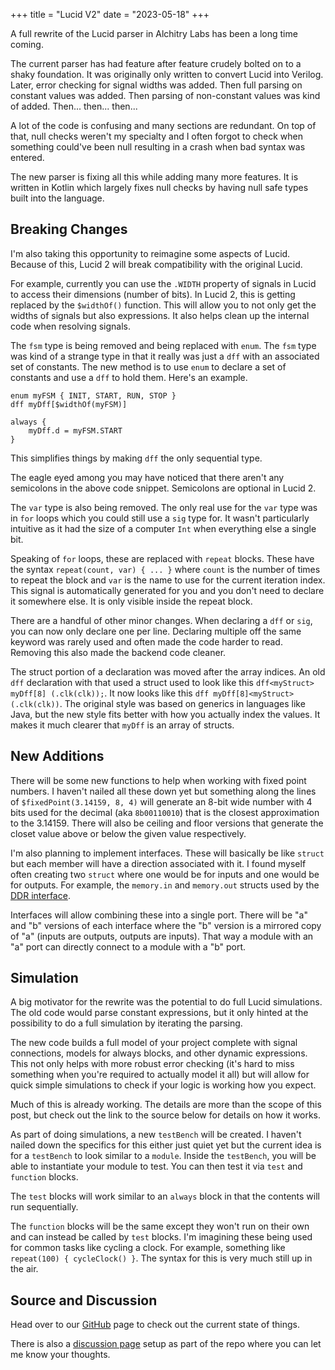 +++
title = "Lucid V2"
date = "2023-05-18"
+++

A full rewrite of the Lucid parser in Alchitry Labs has been a long time coming.
<!-- more -->

The current parser has had feature after feature crudely bolted on to a shaky foundation. It was originally only written
to convert Lucid into Verilog. Later, error checking for signal widths was added. Then full parsing on constant values
was added. Then parsing of non-constant values was kind of added. Then... then... then...

A lot of the code is confusing and many sections are redundant. On top of that, null checks weren't my specialty and
I often forgot to check when something could've been null resulting in a crash when bad syntax was entered.

The new parser is fixing all this while adding many more features. It is written in Kotlin which largely fixes null 
checks by having null safe types built into the language.

## Breaking Changes

I'm also taking this opportunity to reimagine some aspects of Lucid. Because of this, Lucid 2 will break compatibility
with the original Lucid.

For example, currently you can use the `.WIDTH` property of signals in Lucid to access their dimensions (number of bits).
In Lucid 2, this is getting replaced by the `$widthOf()` function. This will allow you to not only get the widths of 
signals but also expressions. It also helps clean up the internal code when resolving signals.

The `fsm` type is being removed and being replaced with `enum`. The `fsm` type was kind of a strange type in that it 
really was just a `dff` with an associated set of constants. The new method is to use `enum` to declare a set of 
constants and use a `dff` to hold them. Here's an example.

```lucid
enum myFSM { INIT, START, RUN, STOP }
dff myDff[$widthOf(myFSM)]

always {
    myDff.d = myFSM.START
}
```

This simplifies things by making `dff` the only sequential type.

The eagle eyed among you may have noticed that there aren't any semicolons in the above code snippet. Semicolons are
optional in Lucid 2. 

The `var` type is also being removed. The only real use for the `var` type was in `for` loops which you could still use
a `sig` type for. It wasn't particularly intuitive as it had the size of a computer `Int` when everything else a single
bit.

Speaking of `for` loops, these are replaced with `repeat` blocks. These have the syntax `repeat(count, var) { ... }` 
where `count` is the number of times to repeat the block and `var` is the name to use for the current iteration index.
This signal is automatically generated for you and you don't need to declare it somewhere else. It is only visible 
inside the repeat block.

There are a handful of other minor changes. When declaring a `dff` or `sig`, you can now only declare one per line.
Declaring multiple off the same keyword was rarely used and often made the code harder to read. Removing this also
made the backend code cleaner.

The struct portion of a declaration was moved after the array indices. An old `dff` declaration with that
used a struct used to look like this `dff<myStruct> myDff[8] (.clk(clk));`. It now looks like this 
`dff myDff[8]<myStruct> (.clk(clk))`. The original style was based on generics in languages like Java, but the new style
fits better with how you actually index the values. It makes it much clearer that `myDff` is an array of structs.

## New Additions

There will be some new functions to help when working with fixed point numbers. I haven't nailed all these down yet but
something along the lines of `$fixedPoint(3.14159, 8, 4)` will generate an 8-bit wide number with 4 bits used for the
decimal (aka `8b00110010`) that is the closest approximation to the 3.14159. There will also be ceiling and floor 
versions that generate the closet value above or below the given value respectively.

I'm also planning to implement interfaces. These will basically be like `struct` but each member will have a direction
associated with it. I found myself often creating two `struct` where one would be for inputs and one would be for 
outputs. For example, the `memory.in` and `memory.out` structs used by the 
[DDR interface](https://cheetah-butterfly-yrct.squarespace.com/config/).

Interfaces will allow combining these into a single port. There will be "a" and "b" versions of each interface where
the "b" version is a mirrored copy of "a" (inputs are outputs, outputs are inputs). That way a module with an "a" port 
can directly connect to a module with a "b" port.

## Simulation

A big motivator for the rewrite was the potential to do full Lucid simulations. The old code would parse constant 
expressions, but it only hinted at the possibility to do a full simulation by iterating the parsing.

The new code builds a full model of your project complete with signal connections, models for always blocks, and other
dynamic expressions. This not only helps with more robust error checking (it's hard to miss something when you're 
required to actually model it all) but will allow for quick simple simulations to check if your logic is working how
you expect.

Much of this is already working. The details are more than the scope of this post, but check out the link to the source
below for details on how it works.

As part of doing simulations, a new `testBench` will be created. I haven't nailed down the specifics for this either
just quiet yet but the current idea is for a `testBench` to look similar to a `module`. Inside the `testBench`, you
will be able to instantiate your module to test. You can then test it via `test` and `function` blocks.

The `test` blocks will work similar to an `always` block in that the contents will run sequentially.

The `function` blocks will be the same except they won't run on their own and can instead be called by `test` blocks.
I'm imagining these being used for common tasks like cycling a clock. For example, something like 
`repeat(100) { cycleClock() }`. The syntax for this is very much still up in the air.

## Source and Discussion

Head over to our [GitHub](https://github.com/alchitry/LucidParserV2) page to check out the current state of things.

There is also a [discussion page](https://github.com/alchitry/LucidParserV2/discussions) setup as part of the repo
where you can let me know your thoughts.
